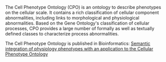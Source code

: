 The Cell Phenotype Ontology (CPO) is an ontology to describe phenotypes on the cellular scale. It contains a rich classification of cellular component abnormalities, including links to morphological and physiological abnormalities. Based on the Gene Ontology's classification of cellular processes, CPO provides a large number of formally as well as textually defined classes to characterize process abnormalities.


The Cell Phenotype Ontology is published in Bioinformatics:
[Semantic integration of physiology phenotypes with an application to the Cellular Phenotype Ontology](http://bioinformatics.oxfordjournals.org/content/early/2012/04/26/bioinformatics.bts250.abstract?sid=6b8587f8-8de8-4d94-8639-6c745f7b7211)